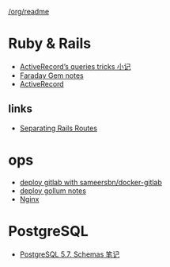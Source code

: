 [/org/readme](/org/readme)

# Ruby & Rails 

- [ActiveRecord’s queries tricks 小记](ActiveRecord-queries-tricks)
- [Faraday Gem notes](Faraday-Gem-notes)
- [ActiveRecord](ActiveRecord)

## links
- [Separating Rails Routes](https://mattboldt.com/separate-rails-route-files/)


# ops

- [deploy gitlab with sameersbn/docker-gitlab](deploy-gitlab-with-docker)
- [deploy gollum notes](deploy-gollum-notes)
- [Nginx](Nginx)

# PostgreSQL

- [PostgreSQL 5.7. Schemas 笔记
](pg-schema)